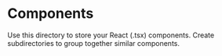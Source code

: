 # Components

Use this directory to store your React (.tsx) components. Create subdirectories to group together similar components.
